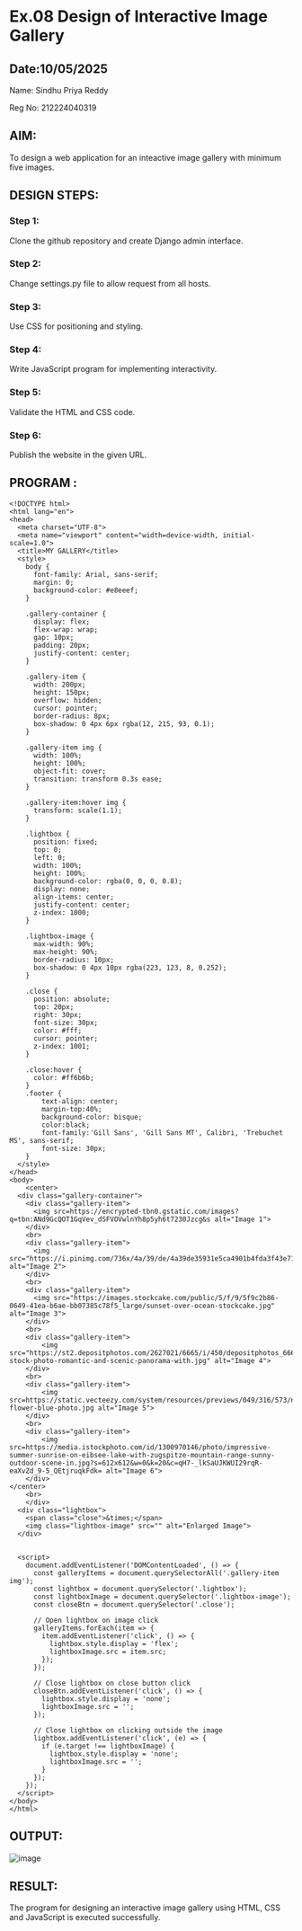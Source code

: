 # Ex.08 Design of Interactive Image Gallery
## Date:10/05/2025

Name: Sindhu Priya Reddy

Reg No: 212224040319

## AIM:
To design a web application for an inteactive image gallery with minimum five images.

## DESIGN STEPS:

### Step 1:
Clone the github repository and create Django admin interface.

### Step 2:
Change settings.py file to allow request from all hosts.

### Step 3:
Use CSS for positioning and styling.

### Step 4:
Write JavaScript program for implementing interactivity.

### Step 5:
Validate the HTML and CSS code.

### Step 6:
Publish the website in the given URL.

## PROGRAM :
```
<!DOCTYPE html>
<html lang="en">
<head>
  <meta charset="UTF-8">
  <meta name="viewport" content="width=device-width, initial-scale=1.0">
  <title>MY GALLERY</title>
  <style>
    body {
      font-family: Arial, sans-serif;
      margin: 0;
      background-color: #e8eeef;
    }

    .gallery-container {
      display: flex;
      flex-wrap: wrap;
      gap: 10px;
      padding: 20px;
      justify-content: center;
    }

    .gallery-item {
      width: 200px;
      height: 150px;
      overflow: hidden;
      cursor: pointer;
      border-radius: 8px;
      box-shadow: 0 4px 6px rgba(12, 215, 93, 0.1);
    }

    .gallery-item img {
      width: 100%;
      height: 100%;
      object-fit: cover;
      transition: transform 0.3s ease;
    }

    .gallery-item:hover img {
      transform: scale(1.1);
    }

    .lightbox {
      position: fixed;
      top: 0;
      left: 0;
      width: 100%;
      height: 100%;
      background-color: rgba(0, 0, 0, 0.8);
      display: none;
      align-items: center;
      justify-content: center;
      z-index: 1000;
    }

    .lightbox-image {
      max-width: 90%;
      max-height: 90%;
      border-radius: 10px;
      box-shadow: 0 4px 10px rgba(223, 123, 8, 0.252);
    }

    .close {
      position: absolute;
      top: 20px;
      right: 30px;
      font-size: 30px;
      color: #fff;
      cursor: pointer;
      z-index: 1001;
    }

    .close:hover {
      color: #ff6b6b;
    }
    .footer {
        text-align: center;
        margin-top:40%;
        background-color: bisque;
        color:black;
        font-family:'Gill Sans', 'Gill Sans MT', Calibri, 'Trebuchet MS', sans-serif;
        font-size: 30px;
    }
  </style>
</head>
<body>
    <center>
  <div class="gallery-container">
    <div class="gallery-item">
      <img src=https://encrypted-tbn0.gstatic.com/images?q=tbn:ANd9GcQOT1GqVev_dSFVOVwlnYh8p5yh6t7230Jzcg&s alt="Image 1">
    </div>
    <br>
    <div class="gallery-item">
      <img src="https://i.pinimg.com/736x/4a/39/de/4a39de35931e5ca4901b4fda3f43e71c.jpg" alt="Image 2">
    </div>
    <br>
    <div class="gallery-item">
      <img src="https://images.stockcake.com/public/5/f/9/5f9c2b86-0649-41ea-b6ae-bb07385c78f5_large/sunset-over-ocean-stockcake.jpg" alt="Image 3">
    </div>
    <br>
    <div class="gallery-item">
        <img src="https://st2.depositphotos.com/2627021/6665/i/450/depositphotos_66650665-stock-photo-romantic-and-scenic-panorama-with.jpg" alt="Image 4">
    </div>
    <br>
    <div class="gallery-item">
        <img src=https://static.vecteezy.com/system/resources/previews/049/316/573/non_2x/lotus-flower-blue-photo.jpg alt="Image 5">
    </div>
    <br>
    <div class="gallery-item">
        <img src=https://media.istockphoto.com/id/1300970146/photo/impressive-summer-sunrise-on-eibsee-lake-with-zugspitze-mountain-range-sunny-outdoor-scene-in.jpg?s=612x612&w=0&k=20&c=qH7-_lkSaUJKWUI29rqR-eaXvZd_9-5_QEtjruqkFdk= alt="Image 6">
    </div>
</center>
    <br>
    </div>
  <div class="lightbox">
    <span class="close">&times;</span>
    <img class="lightbox-image" src="" alt="Enlarged Image">
  </div>
 

  <script>
    document.addEventListener('DOMContentLoaded', () => {
      const galleryItems = document.querySelectorAll('.gallery-item img');
      const lightbox = document.querySelector('.lightbox');
      const lightboxImage = document.querySelector('.lightbox-image');
      const closeBtn = document.querySelector('.close');

      // Open lightbox on image click
      galleryItems.forEach(item => {
        item.addEventListener('click', () => {
          lightbox.style.display = 'flex';
          lightboxImage.src = item.src;
        });
      });

      // Close lightbox on close button click
      closeBtn.addEventListener('click', () => {
        lightbox.style.display = 'none';
        lightboxImage.src = '';
      });

      // Close lightbox on clicking outside the image
      lightbox.addEventListener('click', (e) => {
        if (e.target !== lightboxImage) {
          lightbox.style.display = 'none';
          lightboxImage.src = '';
        }
      });
    });
  </script>
</body>
</html>
```
## OUTPUT:
![image](https://github.com/user-attachments/assets/c914196f-6e27-4f21-96ec-8814931a31f7)

## RESULT:
The program for designing an interactive image gallery using HTML, CSS and JavaScript is executed successfully.
